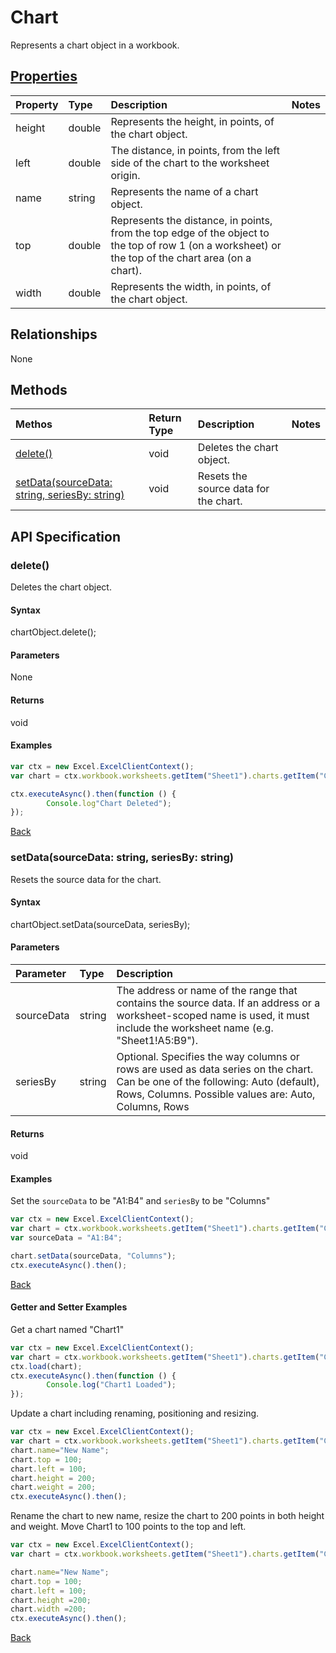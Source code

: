 # Chart

Represents a chart object in a workbook.

## [Properties](#getter-and-setter-examples)
| Property       | Type    |Description|Notes |
|:---------------|:--------|:----------|:-----|
|height|double|Represents the height, in points, of the chart object.||
|left|double|The distance, in points, from the left side of the chart to the worksheet origin.||
|name|string|Represents the name of a chart object.||
|top|double|Represents the distance, in points, from the top edge of the object to the top of row 1 (on a worksheet) or the top of the chart area (on a chart).||
|width|double|Represents the width, in points, of the chart object.||

## Relationships
None

## Methods
| Methos           | Return Type    |Description|Notes |
|:---------------|:--------|:----------|:-----|
|[delete()](#delete)|void|Deletes the chart object.||
|[setData(sourceData: string, seriesBy: string)](#setdatasourcedata-string-seriesby-string)|void|Resets the source data for the chart.||

## API Specification

### delete()
Deletes the chart object.

#### Syntax
chartObject.delete();

#### Parameters
None

#### Returns
void

#### Examples
```js
var ctx = new Excel.ExcelClientContext();
var chart = ctx.workbook.worksheets.getItem("Sheet1").charts.getItem("Chart1");	

ctx.executeAsync().then(function () {
		Console.log"Chart Deleted");
});
```

[Back](#methods)

### setData(sourceData: string, seriesBy: string)
Resets the source data for the chart.

#### Syntax
chartObject.setData(sourceData, seriesBy);

#### Parameters
| Parameter       | Type    |Description|
|:---------------|:--------|:----------|
|sourceData|string|The address or name of the range that contains the source data. If an address or a worksheet-scoped name is used, it must include the worksheet name (e.g. "Sheet1!A5:B9"). |
|seriesBy|string|Optional. Specifies the way columns or rows are used as data series on the chart. Can be one of the following: Auto (default), Rows, Columns.  Possible values are: Auto, Columns, Rows|

#### Returns
void

#### Examples

Set the `sourceData` to be "A1:B4" and `seriesBy` to be "Columns"

```js
var ctx = new Excel.ExcelClientContext();
var chart = ctx.workbook.worksheets.getItem("Sheet1").charts.getItem("Chart1");	
var sourceData = "A1:B4";

chart.setData(sourceData, "Columns");
ctx.executeAsync().then();
```

[Back](#methods)

#### Getter and Setter Examples

Get a chart named "Chart1"

```js
var ctx = new Excel.ExcelClientContext();
var chart = ctx.workbook.worksheets.getItem("Sheet1").charts.getItem("Chart1");	
ctx.load(chart);
ctx.executeAsync().then(function () {
		Console.log("Chart1 Loaded");
});
```

Update a chart including renaming, positioning and resizing.

```js
var ctx = new Excel.ExcelClientContext();
var chart = ctx.workbook.worksheets.getItem("Sheet1").charts.getItem("Chart1");	
chart.name="New Name";
chart.top = 100;
chart.left = 100;
chart.height = 200;
chart.weight = 200;
ctx.executeAsync().then();
```
Rename the chart to new name, resize the chart to 200 points in both height and weight. Move Chart1 to 100 points to the top and left. 

```js
var ctx = new Excel.ExcelClientContext();
var chart = ctx.workbook.worksheets.getItem("Sheet1").charts.getItem("Chart1");

chart.name="New Name";	
chart.top = 100;
chart.left = 100;
chart.height =200;
chart.width =200;
ctx.executeAsync().then();
```

[Back](#properties)
